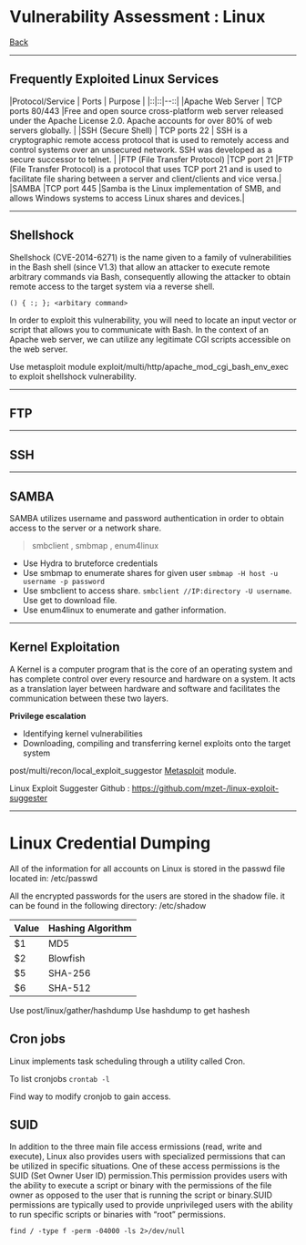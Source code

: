 # Vulnerability Assessment : Linux
[Back](./index.md)
-- -

## Frequently Exploited Linux Services

|Protocol/Service | Ports  | Purpose |
|::|::|--::|
|Apache Web Server | TCP ports 80/443 |Free and open source cross-platform web server released under the Apache License 2.0. Apache accounts for over 80% of web servers globally. |
|SSH (Secure Shell) | TCP ports 22 | SSH is a cryptographic remote access protocol that is used to remotely access and control systems over an unsecured network. SSH was developed as a secure successor to telnet. |
|FTP (File Transfer Protocol) |TCP port 21 |FTP (File Transfer Protocol) is a protocol that uses TCP port 21 and is used to facilitate file sharing between a server and client/clients and vice versa.|
|SAMBA |TCP port 445 |Samba is the Linux implementation of SMB, and allows Windows systems to access Linux shares and devices.|

-- -
## Shellshock 

Shellshock (CVE-2014-6271) is the name given to a family of vulnerabilities in the Bash shell (since V1.3) that allow an attacker to execute remote arbitrary commands via Bash, consequently allowing the attacker to obtain remote access to the target system via a reverse shell.

```() { :; }; <arbitary command>```

In order to exploit this vulnerability, you will need to locate an input vector or script 
that allows you to communicate with Bash.
In the context of an Apache web server, we can utilize any legitimate CGI scripts 
accessible on the web server.

Use metasploit module exploit/multi/http/apache_mod_cgi_bash_env_exec to exploit shellshock vulnerability.

-- -

## FTP

-- -

## SSH

-- -

## SAMBA

SAMBA utilizes username and password authentication in order to obtain access to the server or 
a network share.

> smbclient , smbmap , enum4linux

- Use Hydra to bruteforce credentials 
- Use smbmap to enumerate shares for given user
```smbmap -H host -u username -p password```
- Use smbclient to access share.
```smbclient //IP:directory -U username```.
Use get to download file.
- Use enum4linux to enumerate and gather information.

-- -

## Kernel Exploitation

A Kernel is a computer program that is the core of an operating system and has complete control over every resource and hardware on a system. It acts as a translation layer between hardware and software and facilitates the communication between these two layers.

**Privilege escalation**
+ Identifying kernel vulnerabilities
+ Downloading, compiling and transferring kernel exploits onto the target system

post/multi/recon/local_exploit_suggestor [Metasploit](../../Cyber_Security/Tools/Metasploit.md) module.

Linux Exploit Suggester
Github : https://github.com/mzet-/linux-exploit-suggester

-- -

# Linux Credential Dumping

All of the information for all accounts on Linux is stored in the passwd file located in: 
/etc/passwd

All the encrypted passwords for the users are stored in the shadow file. it can be found in the 
following directory: /etc/shadow

| Value | Hashing Algorithm |
|---|---| 
| $1  | MD5 | 
| $2 | Blowfish|
| $5 | SHA-256|
| $6 | SHA-512|

Use post/linux/gather/hashdump
Use hashdump to get hashesh


## Cron jobs

Linux implements task scheduling through a utility called Cron.

To list cronjobs ```crontab -l```

Find way to modify cronjob to gain access.

## SUID

In addition to the three main file access ermissions (read, write and execute), Linux also provides users with specialized permissions that can be utilized in specific situations. One of these access permissions is the SUID (Set Owner User ID) permission.This permission provides users with the ability to execute a script or binary with the permissions of the file owner as opposed to the user that is running the script or binary.SUID permissions are typically used to provide unprivileged users with the ability to run specific scripts or binaries with “root” permissions.

```
find / -type f -perm -04000 -ls 2>/dev/null
```
